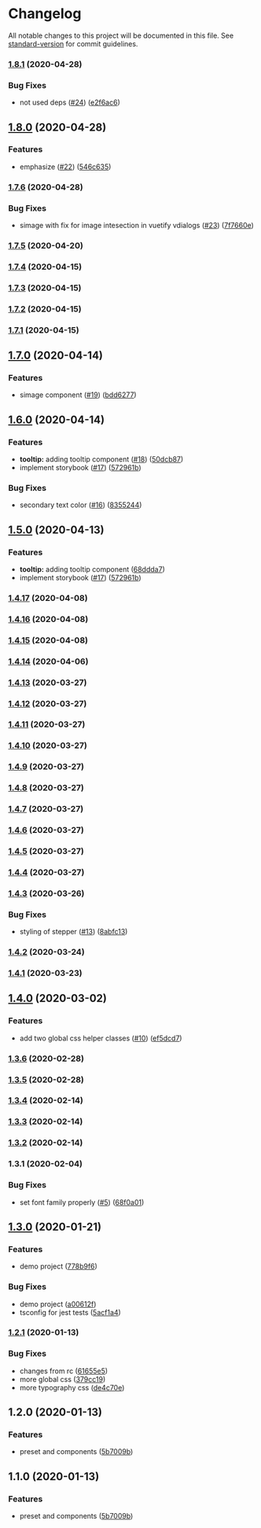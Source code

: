 # Changelog

All notable changes to this project will be documented in this file. See [standard-version](https://github.com/conventional-changelog/standard-version) for commit guidelines.

### [1.8.1](https://github.com/stampin-up/vue-components/compare/v1.8.0...v1.8.1) (2020-04-28)


### Bug Fixes

* not used deps ([#24](https://github.com/stampin-up/vue-components/issues/24)) ([e2f6ac6](https://github.com/stampin-up/vue-components/commit/e2f6ac6b960bd3a6fc9b2ac762fba8bf99151d15))

## [1.8.0](https://github.com/stampin-up/vue-components/compare/v1.7.6...v1.8.0) (2020-04-28)


### Features

* emphasize ([#22](https://github.com/stampin-up/vue-components/issues/22)) ([546c635](https://github.com/stampin-up/vue-components/commit/546c635e2fe4405aa3afb09194abf0065db1be26))

### [1.7.6](https://github.com/stampin-up/vue-components/compare/v1.7.5...v1.7.6) (2020-04-28)


### Bug Fixes

* simage with fix for image intesection in vuetify vdialogs ([#23](https://github.com/stampin-up/vue-components/issues/23)) ([7f7660e](https://github.com/stampin-up/vue-components/commit/7f7660e3e095dd48b42ca1eb695385fe89c16db2))

### [1.7.5](https://github.com/stampin-up/vue-components/compare/v1.7.4...v1.7.5) (2020-04-20)

### [1.7.4](https://github.com/stampin-up/vue-components/compare/v1.7.3...v1.7.4) (2020-04-15)

### [1.7.3](https://github.com/stampin-up/vue-components/compare/v1.7.2...v1.7.3) (2020-04-15)

### [1.7.2](https://github.com/stampin-up/vue-components/compare/v1.7.1...v1.7.2) (2020-04-15)

### [1.7.1](https://github.com/stampin-up/vue-components/compare/v1.7.0...v1.7.1) (2020-04-15)

## [1.7.0](https://github.com/stampin-up/vue-components/compare/v1.6.0...v1.7.0) (2020-04-14)


### Features

* simage component ([#19](https://github.com/stampin-up/vue-components/issues/19)) ([bdd6277](https://github.com/stampin-up/vue-components/commit/bdd62778ebff196ac782d072193ea98773daba3c))

## [1.6.0](https://github.com/stampin-up/vue-components/compare/v1.4.17...v1.6.0) (2020-04-14)


### Features

* **tooltip:** adding tooltip component ([#18](https://github.com/stampin-up/vue-components/issues/18)) ([50dcb87](https://github.com/stampin-up/vue-components/commit/50dcb879ebf59523af40f32b6663f61669173814))
* implement storybook ([#17](https://github.com/stampin-up/vue-components/issues/17)) ([572961b](https://github.com/stampin-up/vue-components/commit/572961b0b69e6729e20222c9c45ec3c758ca721e))


### Bug Fixes

* secondary text color ([#16](https://github.com/stampin-up/vue-components/issues/16)) ([8355244](https://github.com/stampin-up/vue-components/commit/835524411bc458554dc45e2fe45afb57b5920448))

## [1.5.0](https://github.com/stampin-up/vue-components/compare/v1.4.17...v1.5.0) (2020-04-13)


### Features

* **tooltip:** adding tooltip component ([68ddda7](https://github.com/stampin-up/vue-components/commit/68ddda73cd9fb967b9675311cead80446c243a09))
* implement storybook ([#17](https://github.com/stampin-up/vue-components/issues/17)) ([572961b](https://github.com/stampin-up/vue-components/commit/572961b0b69e6729e20222c9c45ec3c758ca721e))

### [1.4.17](https://github.com/stampin-up/vue-components/compare/v1.4.16...v1.4.17) (2020-04-08)

### [1.4.16](https://github.com/stampin-up/vue-components/compare/v1.4.15...v1.4.16) (2020-04-08)

### [1.4.15](https://github.com/stampin-up/vue-components/compare/v1.4.14...v1.4.15) (2020-04-08)

### [1.4.14](https://github.com/stampin-up/vue-components/compare/v1.4.13...v1.4.14) (2020-04-06)

### [1.4.13](https://github.com/stampin-up/vue-components/compare/v1.4.12...v1.4.13) (2020-03-27)

### [1.4.12](https://github.com/stampin-up/vue-components/compare/v1.4.11...v1.4.12) (2020-03-27)

### [1.4.11](https://github.com/stampin-up/vue-components/compare/v1.4.10...v1.4.11) (2020-03-27)

### [1.4.10](https://github.com/stampin-up/vue-components/compare/v1.4.9...v1.4.10) (2020-03-27)

### [1.4.9](https://github.com/stampin-up/vue-components/compare/v1.4.8...v1.4.9) (2020-03-27)

### [1.4.8](https://github.com/stampin-up/vue-components/compare/v1.4.7...v1.4.8) (2020-03-27)

### [1.4.7](https://github.com/stampin-up/vue-components/compare/v1.4.6...v1.4.7) (2020-03-27)

### [1.4.6](https://github.com/stampin-up/vue-components/compare/v1.4.5...v1.4.6) (2020-03-27)

### [1.4.5](https://github.com/stampin-up/vue-components/compare/v1.4.4...v1.4.5) (2020-03-27)

### [1.4.4](https://github.com/stampin-up/vue-components/compare/v1.4.3...v1.4.4) (2020-03-27)

### [1.4.3](https://github.com/stampin-up/vue-components/compare/v1.4.2...v1.4.3) (2020-03-26)


### Bug Fixes

* styling of stepper ([#13](https://github.com/stampin-up/vue-components/issues/13)) ([8abfc13](https://github.com/stampin-up/vue-components/commit/8abfc1373376b43b9da4d3839d70c6cbc21a153a))

### [1.4.2](https://github.com/stampin-up/vue-components/compare/v1.4.1...v1.4.2) (2020-03-24)

### [1.4.1](https://github.com/stampin-up/vue-components/compare/v1.4.0...v1.4.1) (2020-03-23)

## [1.4.0](https://github.com/stampin-up/vue-components/compare/v1.3.4...v1.4.0) (2020-03-02)


### Features

* add two global css helper classes ([#10](https://github.com/stampin-up/vue-components/issues/10)) ([ef5dcd7](https://github.com/stampin-up/vue-components/commit/ef5dcd7ffee133abd78a88ed791f5a415e4e560f))

### [1.3.6](https://github.com/stampin-up/vue-components/compare/v1.3.5...v1.3.6) (2020-02-28)

### [1.3.5](https://github.com/stampin-up/vue-components/compare/v1.3.4...v1.3.5) (2020-02-28)

### [1.3.4](https://github.com/stampin-up/vue-components/compare/v1.3.3...v1.3.4) (2020-02-14)

### [1.3.3](https://github.com/stampin-up/vue-components/compare/v1.3.2...v1.3.3) (2020-02-14)

### [1.3.2](https://github.com/stampin-up/vue-components/compare/v1.3.1...v1.3.2) (2020-02-14)

### 1.3.1 (2020-02-04)


### Bug Fixes

* set font family properly ([#5](https://github.com/stampin-up/vue-components/issues/5)) ([68f0a01](https://github.com/stampin-up/vue-components/commit/68f0a01250ae364a867ed3a10584e844c1ea4735))

## [1.3.0](https://github.com/stampin-up/vue-components/compare/v1.2.1...v1.3.0) (2020-01-21)


### Features

* demo project ([778b9f6](https://github.com/stampin-up/vue-components/commit/778b9f616344029b0dd067058fc2b56debd7b0c8))


### Bug Fixes

* demo project ([a00612f](https://github.com/stampin-up/vue-components/commit/a00612fb34a41982be118e7aa3e8965bba5e44e1))
* tsconfig for jest tests ([5acf1a4](https://github.com/stampin-up/vue-components/commit/5acf1a45efd373fde7ff999c273a854c2386c8e0))

### [1.2.1](https://github.com/stampin-up/vue-components/compare/v1.2.0...v1.2.1) (2020-01-13)


### Bug Fixes

* changes from rc ([61655e5](https://github.com/stampin-up/vue-components/commit/61655e58691609d232a3b48f95f7affaca67e03f))
* more global css ([379cc19](https://github.com/stampin-up/vue-components/commit/379cc19b43322e238c4e3307c2a27da31ed58e76))
* more typography css ([de4c70e](https://github.com/stampin-up/vue-components/commit/de4c70ef56742b22066c96277416951d38f3da1a))

## 1.2.0 (2020-01-13)


### Features

* preset and components ([5b7009b](https://github.com/stampin-up/vue-components/commit/5b7009b9c91db40935bb1c2c378fd68438b44e5d))

## 1.1.0 (2020-01-13)


### Features

* preset and components ([5b7009b](https://github.com/stampin-up/vue-components/commit/5b7009b9c91db40935bb1c2c378fd68438b44e5d))
